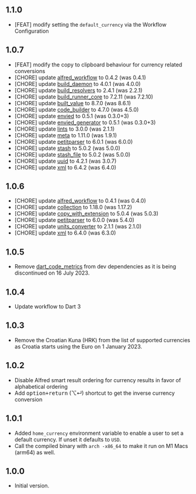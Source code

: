 ## 1.1.0

- [FEAT] modify setting the `default_currency` via the Workflow Configuration

## 1.0.7

- [FEAT] modify the copy to clipboard behaviour for currency related conversions
- [CHORE] update [alfred_workflow](https://pub.dev/packages/alfred_workflow) to 0.4.2 (was 0.4.1)
- [CHORE] update [build_daemon](https://pub.dev/packages/build_daemon) to 4.0.1 (was 4.0.0)
- [CHORE] update [build_resolvers](https://pub.dev/packages/build_resolvers) to 2.4.1 (was 2.2.1)
- [CHORE] update [build_runner_core](https://pub.dev/packages/build_runner_core) to 7.2.11 (was 7.2.10)
- [CHORE] update [built_value](https://pub.dev/packages/built_value) to 8.7.0 (was 8.6.1)
- [CHORE] update [code_builder](https://pub.dev/packages/code_builder) to 4.7.0 (was 4.5.0)
- [CHORE] update [envied](https://pub.dev/packages/envied) to 0.5.1 (was 0.3.0+3)
- [CHORE] update [envied_generator](https://pub.dev/packages/envied_generator) to 0.5.1 (was 0.3.0+3)
- [CHORE] update [lints](https://pub.dev/packages/lints) to 3.0.0 (was 2.1.1)
- [CHORE] update [meta](https://pub.dev/packages/meta) to 1.11.0 (was 1.9.1)
- [CHORE] update [petitparser](https://pub.dev/packages/petitparser) to 6.0.1 (was 6.0.0)
- [CHORE] update [stash](https://pub.dev/packages/stash) to 5.0.2 (was 5.0.0)
- [CHORE] update [stash_file](https://pub.dev/packages/stash_file) to 5.0.2 (was 5.0.0)
- [CHORE] update [uuid](https://pub.dev/packages/uuid) to 4.2.1 (was 3.0.7)
- [CHORE] update [xml](https://pub.dev/packages/xml) to 6.4.2 (was 6.4.0)

## 1.0.6

- [CHORE] update [alfred_workflow](https://pub.dev/packages/alfred_workflow) to 0.4.1 (was 0.4.0)
- [CHORE] update [collection](https://pub.dev/packages/collection) to 1.18.0 (was 1.17.2)
- [CHORE] update [copy_with_extension](https://pub.dev/packages/copy_with_extension) to 5.0.4 (was 5.0.3)
- [CHORE] update [petitparser](https://pub.dev/packages/petitparser) to 6.0.0 (was 5.4.0)
- [CHORE] update [units_converter](https://pub.dev/packages/units_converter) to 2.1.1 (was 2.1.0)
- [CHORE] update [xml](https://pub.dev/packages/xml) to 6.4.0 (was 6.3.0)

## 1.0.5

- Remove [dart_code_metrics](https://pub.dev/packages/dart_code_metrics) from dev dependencies as it is being discontinued on 16 July 2023.

## 1.0.4

- Update workflow to Dart 3

## 1.0.3

- Remove the Croatian Kuna (HRK) from the list of supported currencies as Croatia starts using the Euro on 1 January 2023.

## 1.0.2

- Disable Alfred smart result ordering for currency results in favor of alphabetical ordering
- Add <kbd>option+return</kbd> (⌥↵) shortcut to get the inverse currency conversion

## 1.0.1

- Added `home_currency` environment variable to enable a user to set a default currency. If unset it defaults to `USD`.
- Call the compiled binary with `arch -x86_64` to make it run on M1 Macs (arm64) as well.

## 1.0.0

- Initial version.
